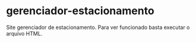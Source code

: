 # gerenciador-estacionamento
Site gerenciador de estacionamento.
Para ver funcionado basta executar o arquivo HTML.
